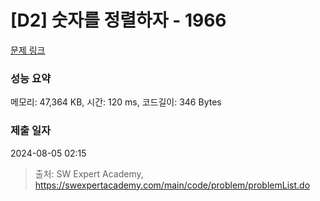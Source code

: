 # [D2] 숫자를 정렬하자 - 1966 

[문제 링크](https://swexpertacademy.com/main/code/problem/problemDetail.do?contestProbId=AV5PrmyKAWEDFAUq) 

### 성능 요약

메모리: 47,364 KB, 시간: 120 ms, 코드길이: 346 Bytes

### 제출 일자

2024-08-05 02:15



> 출처: SW Expert Academy, https://swexpertacademy.com/main/code/problem/problemList.do